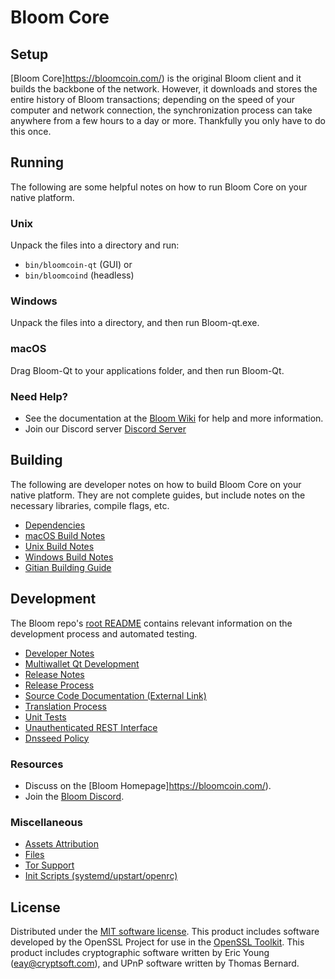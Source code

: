 Bloom Core
=============

Setup
---------------------
[Bloom Core]https://bloomcoin.com/) is the original Bloom client and it builds the backbone of the network. However, it downloads and stores the entire history of Bloom transactions; depending on the speed of your computer and network connection, the synchronization process can take anywhere from a few hours to a day or more. Thankfully you only have to do this once.

Running
---------------------
The following are some helpful notes on how to run Bloom Core on your native platform.

### Unix

Unpack the files into a directory and run:

- `bin/bloomcoin-qt` (GUI) or
- `bin/bloomcoind` (headless)

### Windows

Unpack the files into a directory, and then run Bloom-qt.exe.

### macOS

Drag Bloom-Qt to your applications folder, and then run Bloom-Qt.

### Need Help?

* See the documentation at the [Bloom Wiki](https://github.com/bloomcoin/Bloom.git)
for help and more information.
* Join our Discord server [Discord Server](https://discord.com/invite/Z3ghAYdgD2)

Building
---------------------
The following are developer notes on how to build Bloom Core on your native platform. They are not complete guides, but include notes on the necessary libraries, compile flags, etc.

- [Dependencies](dependencies.md)
- [macOS Build Notes](build-osx.md)
- [Unix Build Notes](build-unix.md)
- [Windows Build Notes](build-windows.md)
- [Gitian Building Guide](gitian-building.md)

Development
---------------------
The Bloom repo's [root README](/README.md) contains relevant information on the development process and automated testing.

- [Developer Notes](developer-notes.md)
- [Multiwallet Qt Development](multiwallet-qt.md)
- [Release Notes](release-notes.md)
- [Release Process](release-process.md)
- [Source Code Documentation (External Link)](https://github.com/bloomcoin/Bloom.git)
- [Translation Process](translation_process.md)
- [Unit Tests](unit-tests.md)
- [Unauthenticated REST Interface](REST-interface.md)
- [Dnsseed Policy](dnsseed-policy.md)

### Resources
* Discuss on the [Bloom Homepage]https://bloomcoin.com/).
* Join the [Bloom Discord](https://discord.com/invite/Z3ghAYdgD2).

### Miscellaneous
- [Assets Attribution](assets-attribution.md)
- [Files](files.md)
- [Tor Support](tor.md)
- [Init Scripts (systemd/upstart/openrc)](init.md)

License
---------------------
Distributed under the [MIT software license](/COPYING).
This product includes software developed by the OpenSSL Project for use in the [OpenSSL Toolkit](https://www.openssl.org/). This product includes
cryptographic software written by Eric Young ([eay@cryptsoft.com](mailto:eay@cryptsoft.com)), and UPnP software written by Thomas Bernard.
